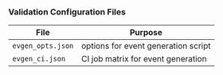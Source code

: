 ### Validation Configuration Files

| File              | Purpose                             |
| ---               | ---                                 |
| `evgen_opts.json` | options for event generation script |
| `evgen_ci.json`   | CI job matrix for event generation  |
